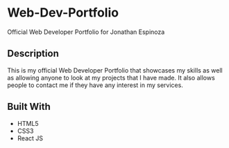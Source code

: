 # Web-Dev-Portfolio
Official Web Developer Portfolio for Jonathan Espinoza


## Description

This is my official Web Developer Portfolio that showcases my skills as well as allowing anyone to look at my projects that I have made. It also allows people to contact me if they have any interest in my services.


## Built With

* HTML5
* CSS3
* React JS
